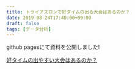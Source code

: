 ```yaml
---
title: トライアスロンで好タイムの出る大会はあるのか？
date: 2019-08-24T17:40:00+09:00
draft: false
tags: [データ分析]
---
```



github pagesにて資料を公開しました!

[好タイムの出やすい大会はあるのか？](https://gepuro.github.io/my_jupyter_notebook/spoana4/triathlon.html)
